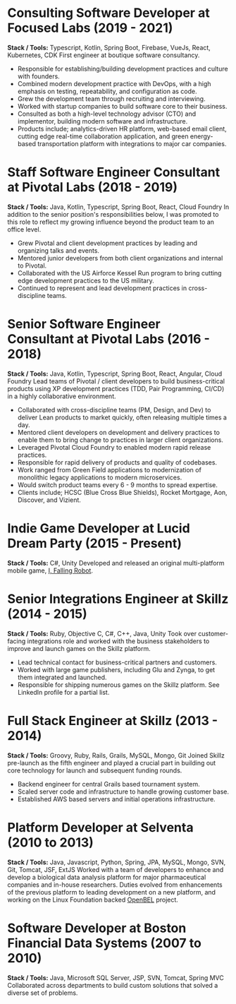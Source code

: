 # Consulting Software Developer at Focused Labs (2019 - 2021)
**Stack / Tools:** Typescript, Kotlin, Spring Boot, Firebase, VueJs, React, Kubernetes, CDK
First engineer at boutique software consultancy.
- Responsible for establishing/building development practices and culture with founders.
- Combined modern development practice with DevOps, with a high emphasis on testing, repeatability, and configuration as code.
- Grew the development team through recruiting and interviewing.
- Worked with startup companies to build software core to their business.
- Consulted as both a high-level technology advisor (CTO) and implementor, building modern software and infrastructure.
- Products include;  analytics-driven HR platform, web-based email client, cutting edge real-time collaboration application, and green energy-based transportation platform with integrations to major car companies.

# Staff Software Engineer Consultant at Pivotal Labs (2018 - 2019)
**Stack / Tools:** Java, Kotlin, Typescript, Spring Boot, React, Cloud Foundry
In addition to the senior position's responsibilities below, I was promoted to this role to reflect my growing influence beyond the product team to an office level.
- Grew Pivotal and client development practices by leading and organizing talks and events.
- Mentored junior developers from both client organizations and internal to Pivotal.
- Collaborated with the US Airforce Kessel Run program to bring cutting edge development practices to the US military.
- Continued to represent and lead development practices in cross-discipline teams.

# Senior Software Engineer Consultant at Pivotal Labs (2016 - 2018)
**Stack / Tools:** Java, Kotlin, Typescript, Spring Boot, React, Angular, Cloud Foundry
Lead teams of Pivotal / client developers to build business-critical products using XP development practices (TDD, Pair Programming, CI/CD) in a highly collaborative environment.
- Collaborated with cross-discipline teams (PM, Design, and Dev) to deliver Lean products to market quickly, often releasing multiple times a day.
- Mentored client developers on development and delivery practices to enable them to bring change to practices in larger client organizations.
- Leveraged Pivotal Cloud Foundry to enabled modern rapid release practices.
- Responsible for rapid delivery of products and quality of codebases.
- Work ranged from Green Field applications to modernization of monolithic legacy applications to modern microservices.
- Would switch product teams every 6 - 9 months to spread expertise.
- Clients include; HCSC (Blue Cross Blue Shields), Rocket Mortgage, Aon, Discover, and Vizient.

# Indie Game Developer at Lucid Dream Party (2015 - Present)
**Stack / Tools:** C#, Unity
Developed and released an original multi-platform mobile game, [I, Falling Robot](http://ifallingrobot.com).

# Senior Integrations Engineer at Skillz (2014 - 2015)
**Stack / Tools:** Ruby, Objective C, C#, C++, Java, Unity
Took over customer-facing integrations role and worked with the business stakeholders to improve and launch games on the Skillz platform.
- Lead technical contact for business-critical partners and customers.
- Worked with large game publishers, including Glu and Zynga, to get them integrated and launched.
- Responsible for shipping numerous games on the Skillz platform. See LinkedIn profile for a partial list.

# Full Stack Engineer at Skillz (2013 - 2014)
**Stack / Tools:** Groovy, Ruby, Rails, Grails, MySQL, Mongo, Git
Joined Skillz pre-launch as the fifth engineer and played a crucial part in building out core technology for launch and subsequent funding rounds.
- Backend engineer for central Grails based tournament system.
- Scaled server code and infrastructure to handle growing customer base.
- Established AWS based servers and initial operations infrastructure.

# Platform Developer at Selventa (2010 to 2013)
**Stack / Tools:** Java, Javascript, Python, Spring, JPA, MySQL, Mongo, SVN, Git, Tomcat, JSF, ExtJS
Worked with a team of developers to enhance and develop a biological data analysis platform for major pharmaceutical companies and in-house researchers.
Duties evolved from enhancements of the previous platform to leading development on a new platform, and working on the Linux Foundation backed [OpenBEL](http://openbel.org/) project.

# Software Developer at Boston Financial Data Systems (2007 to 2010)
**Stack / Tools:** Java, Microsoft SQL Server, JSP, SVN, Tomcat, Spring MVC
Collaborated across departments to build custom solutions that solved a diverse set of problems.
